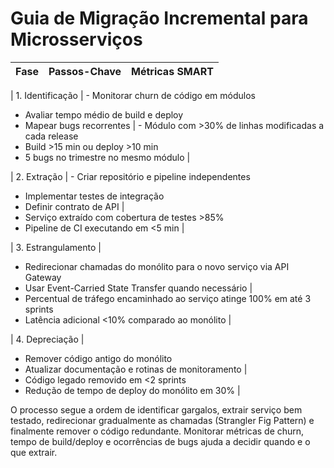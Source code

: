 # Guia de Migração Incremental para Microsserviços

| Fase | Passos-Chave | Métricas SMART |
| --- | --- | --- |

| 1. Identificação | - Monitorar churn de código em módulos

- Avaliar tempo médio de build e deploy
- Mapear bugs recorrentes | - Módulo com >30% de linhas modificadas a cada release
- Build >15 min ou deploy >10 min
- 5 bugs no trimestre no mesmo módulo |

| 2. Extração | - Criar repositório e pipeline independentes

- Implementar testes de integração
- Definir contrato de API |
- Serviço extraído com cobertura de testes >85%
- Pipeline de CI executando em <5 min |

| 3. Estrangulamento |

- Redirecionar chamadas do monólito para o novo serviço via API Gateway
- Usar Event-Carried State Transfer quando necessário |
- Percentual de tráfego encaminhado ao serviço atinge 100% em até 3 sprints
- Latência adicional <10% comparado ao monólito |

| 4. Depreciação |

- Remover código antigo do monólito
- Atualizar documentação e rotinas de monitoramento |
- Código legado removido em <2 sprints
- Redução de tempo de deploy do monólito em 30% |

O processo segue a ordem de identificar gargalos, extrair serviço bem testado, redirecionar gradualmente as chamadas (Strangler Fig Pattern) e finalmente remover o código redundante. Monitorar métricas de churn, tempo de build/deploy e ocorrências de bugs ajuda a decidir quando e o que extrair.
